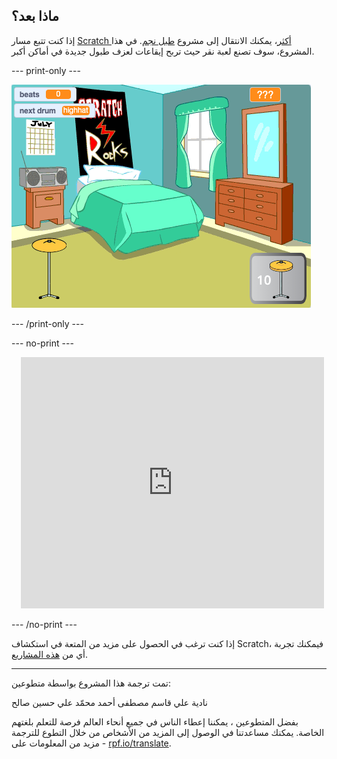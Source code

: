 ## ماذا بعد؟

إذا كنت تتبع مسار [Scratch أكثر](https://projects.raspberrypi.org/ar-SA/raspberrypi/more-scratch)، يمكنك الانتقال إلى مشروع [طبل نجم](https://projects.raspberrypi.org/ar-SA/projects/drum-star). في هذا المشروع، سوف تصنع لعبة نقر حيث تربح إيقاعات لعزف طبول جديدة في أماكن أكبر.

--- print-only ---

![عرض المرحلة لمشروع نجم الطبل المكتمل.](images/drum-star.png)

--- /print-only ---

--- no-print ---

<div class="scratch-preview" style="margin-left: 15px;">
  <iframe allowtransparency="true" width="485" height="402" src="https://scratch.mit.edu/projects/embed/522323676/?autostart=false" frameborder="0"></iframe>
</div>

--- /no-print ---

إذا كنت ترغب في الحصول على مزيد من المتعة في استكشاف Scratch، فيمكنك تجربة أي من [هذه المشاريع](https://projects.raspberrypi.org/ar-SA/projects?software%5B%5D=scratch&curriculum%5B%5D=%201).

***
تمت ترجمة هذا المشروع بواسطة متطوعين:

نادية علي قاسم
مصطفى أحمد محمّد
علي حسين صالح

بفضل المتطوعين ، يمكننا إعطاء الناس في جميع أنحاء العالم فرصة للتعلم بلغتهم الخاصة. يمكنك مساعدتنا في الوصول إلى المزيد من الأشخاص من خلال التطوع للترجمة - مزيد من المعلومات على [rpf.io/translate](https://rpf.io/translate).
